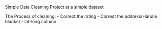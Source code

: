 Simple Data Cleaning Project at a simple dataset

The Process of cleaning: - Correct the rating
                         - Correct the address(Handle blanks)
                         - lat-long column 
